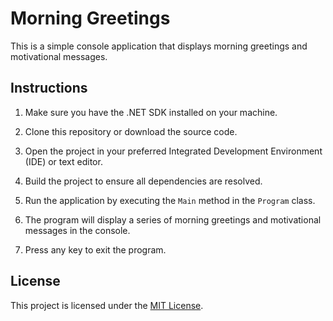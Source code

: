 # Morning Greetings

This is a simple console application that displays morning greetings and motivational messages.

## Instructions

1. Make sure you have the .NET SDK installed on your machine.

2. Clone this repository or download the source code.

3. Open the project in your preferred Integrated Development Environment (IDE) or text editor.

4. Build the project to ensure all dependencies are resolved.

5. Run the application by executing the `Main` method in the `Program` class.

6. The program will display a series of morning greetings and motivational messages in the console.

7. Press any key to exit the program.

## License

This project is licensed under the [MIT License](LICENSE).